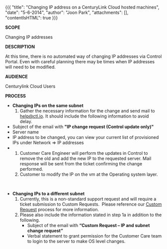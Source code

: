{{{
  "title": "Changing IP address on a CenturyLink Cloud hosted machines",
  "date": "5-6-2014",
  "author": "Joon Park",
  "attachments": [],
  "contentIsHTML": true
}}}

<p><strong>SCOPE</strong></p>
<p>Changing IP addresses</p>
<p><strong>DESCRIPTION </strong></p>
<p>At this time, there is no automated way of changing IP addresses via Control Portal. Even with careful planning there may be times when IP addresses will need to be modified.</p>
<p><strong>AUDIENCE</strong></p>
<p>Centurylink Cloud Users</p>
<p><strong>PROCESS</strong></p>
<ul>
<li><strong>Changing IPs on the same subnet</strong>
<ol>
<li>Gather the necessary information for the change and send mail to <a href="mailto:help@ctl.io">help@ctl.io</a>. It should include the following information to avoid delay.</li>
</ol>
</li>
<li>Subject of the email with <strong>"IP change request (Control update only)"</strong></li>
<li>Server name</li>
<li>IP address to be changed, you can view your current list of provisioned IPs under Network =&gt; IP addresses</li>
<li>
<ol>
<li>Customer Care Engineer will perform the updates in Control to remove the old and add the new IP to the requested server. Mail response will be sent from the ticket confirming the change performed.</li>
<li>Customer to modify the IP on the vm at the Operating system layer.</li>
</ol>
</li>
</ul>
<p> </p>
<ul>
<li><strong>Changing IPs to a different subnet</strong>
<ol>
<li>Currently, this is a non-standard support request and will require a ticket submission to Custom Requests.  Please reference our <a href="https://www.ctl.io/knowledge-base/support/submitting-custom-requests/">Custom Request</a> process for more information.</li>
<li>Please also include the information stated in step 1a in addition to the following.
<ul>
<li>Subject of the email with <strong>“Custom Request – IP and subnet change request”</strong></li>
<li>Verbal statement to grant permission for the Customer Care team to login to the server to make OS level changes.</li>
</ul>
</li>
</ol>
</li>
</ul>
<p> </p>
